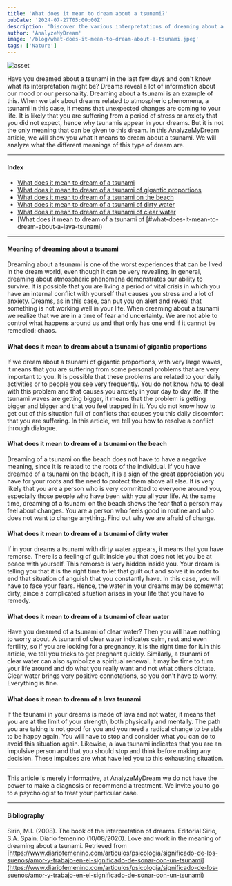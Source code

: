 ```yaml
---
title: 'What does it mean to dream about a tsunami?'
pubDate: '2024-07-27T05:00:00Z'
description: 'Discover the various interpretations of dreaming about a tsunami, from unexpected changes in your life to reflections of your emotional state.'
author: 'AnalyzeMyDream'
image: '/blog/what-does-it-mean-to-dream-about-a-tsunami.jpeg'
tags: ['Nature']
---
```


![asset](/blog/what-does-it-mean-to-dream-about-a-tsunami.jpeg)

Have you dreamed about a tsunami in the last few days and don't know what its interpretation might be? Dreams reveal a lot of information about our mood or our personality. Dreaming about a tsunami is an example of this. When we talk about dreams related to atmospheric phenomena, a tsunami in this case, it means that unexpected changes are coming to your life. It is likely that you are suffering from a period of stress or anxiety that you did not expect, hence why tsunamis appear in your dreams. But it is not the only meaning that can be given to this dream. In this AnalyzeMyDream article, we will show you what it means to dream about a tsunami. We will analyze what the different meanings of this type of dream are.

---

#### Index

- [What does it mean to dream of a tsunami](#what-does-it-mean-to-dream-of-a-tsunami)
- [What does it mean to dream of a tsunami of gigantic proportions](#what-does-it-mean-to-dream-of-a-tsunami-of-gigantic-proportions)
- [What does it mean to dream of a tsunami on the beach](#what-does-it-mean-to-dream-of-a-tsunami-on-the-beach)
- [What does it mean to dream of a tsunami of dirty water](#what-does-it-mean-to-dream-of-a-tsunami-of-dirty-water)
- [What does it mean to dream of a tsunami of clear water](#what-does-it-mean-to-dream-of-a-tsunami-of-clear-water)
- [What does it mean to dream of a tsunami of [#what-does-it-mean-to-dream-about-a-lava-tsunami)

---

#### Meaning of dreaming about a tsunami

Dreaming about a tsunami is one of the worst experiences that can be lived in the dream world, even though it can be very revealing. In general, dreaming about atmospheric phenomena demonstrates our ability to survive. It is possible that you are living a period of vital crisis in which you have an internal conflict with yourself that causes you stress and a lot of anxiety. Dreams, as in this case, can put you on alert and reveal that something is not working well in your life. When dreaming about a tsunami we realize that we are in a time of fear and uncertainty. We are not able to control what happens around us and that only has one end if it cannot be remedied: chaos.

#### What does it mean to dream about a tsunami of gigantic proportions

If we dream about a tsunami of gigantic proportions, with very large waves, it means that you are suffering from some personal problems that are very important to you. It is possible that these problems are related to your daily activities or to people you see very frequently. You do not know how to deal with this problem and that causes you anxiety in your day to day life. If the tsunami waves are getting bigger, it means that the problem is getting bigger and bigger and that you feel trapped in it. You do not know how to get out of this situation full of conflicts that causes you this daily discomfort that you are suffering. In this article, we tell you how to resolve a conflict through dialogue.

#### What does it mean to dream of a tsunami on the beach

Dreaming of a tsunami on the beach does not have to have a negative meaning, since it is related to the roots of the individual. If you have dreamed of a tsunami on the beach, it is a sign of the great appreciation you have for your roots and the need to protect them above all else. It is very likely that you are a person who is very committed to everyone around you, especially those people who have been with you all your life. At the same time, dreaming of a tsunami on the beach shows the fear that a person may feel about changes. You are a person who feels good in routine and who does not want to change anything. Find out why we are afraid of change.

#### What does it mean to dream of a tsunami of dirty water

If in your dreams a tsunami with dirty water appears, it means that you have remorse. There is a feeling of guilt inside you that does not let you be at peace with yourself. This remorse is very hidden inside you. Your dream is telling you that it is the right time to let that guilt out and solve it in order to end that situation of anguish that you constantly have. In this case, you will have to face your fears. Hence, the water in your dreams may be somewhat dirty, since a complicated situation arises in your life that you have to remedy.

#### What does it mean to dream of a tsunami of clear water

Have you dreamed of a tsunami of clear water? Then you will have nothing to worry about. A tsunami of clear water indicates calm, rest and even fertility, so if you are looking for a pregnancy, it is the right time for it.In this article, we tell you tricks to get pregnant quickly. Similarly, a tsunami of clear water can also symbolize a spiritual renewal. It may be time to turn your life around and do what you really want and not what others dictate. Clear water brings very positive connotations, so you don't have to worry. Everything is fine.

#### What does it mean to dream of a lava tsunami

If the tsunami in your dreams is made of lava and not water, it means that you are at the limit of your strength, both physically and mentally. The path you are taking is not good for you and you need a radical change to be able to be happy again. You will have to stop and consider what you can do to avoid this situation again. Likewise, a lava tsunami indicates that you are an impulsive person and that you should stop and think before making any decision. These impulses are what have led you to this exhausting situation.

---

This article is merely informative, at AnalyzeMyDream we do not have the power to make a diagnosis or recommend a treatment. We invite you to go to a psychologist to treat your particular case.

---

#### Bibliography

Sirin, M.I. (2008). The book of the interpretation of dreams. Editorial Sirio, S.A. Spain.
Diario femenino (10/08/2020). Love and work in the meaning of dreaming about a tsunami. Retrieved from [https://www.diariofemenino.com/articulos/psicologia/significado-de-los-suenos/amor-y-trabajo-en-el-significado-de-sonar-con-un-tsunami](https://www.diariofemenino.com/articulos/psicologia/significado-de-los-suenos/amor-y-trabajo-en-el-significado-de-sonar-con-un-tsunami)